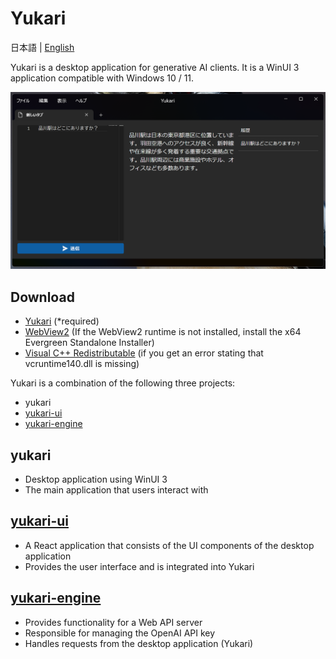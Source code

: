 # Yukari
日本語 | [English](README.en.md)

Yukari is a desktop application for generative AI clients.
It is a WinUI 3 application compatible with Windows 10 / 11.

![](docs/image01.png)

## Download

- [Yukari](https://github.com/Himeyama/yukari/releases) (*required)
- [WebView2](https://developer.microsoft.com/en-us/microsoft-edge/webview2#download) (If the WebView2 runtime is not installed, install the x64 Evergreen Standalone Installer)
- [Visual C++ Redistributable](https://www.microsoft.com/en-us/download/details.aspx?id=48145) (if you get an error stating that vcruntime140.dll is missing)

Yukari is a combination of the following three projects:
- yukari
- [yukari-ui](https://github.com/himeyama/yukari-ui)
- [yukari-engine](https://github.com/himeyama/yukari-engine)

## yukari
- Desktop application using WinUI 3
- The main application that users interact with

## [yukari-ui](https://github.com/himeyama/yukari-ui)
- A React application that consists of the UI components of the desktop application
- Provides the user interface and is integrated into Yukari

## [yukari-engine](https://github.com/himeyama/yukari-engine)
- Provides functionality for a Web API server
- Responsible for managing the OpenAI API key
- Handles requests from the desktop application (Yukari)
